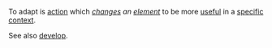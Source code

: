 To adapt is [action](https://github.com/gcassel/Modular-Organization-Terminology/blob/master/terms/action.md) which *[changes](https://github.com/gcassel/Modular-Organization-Terminology/blob/master/terms/change.md) an [element](https://github.com/gcassel/Modular-Organization-Terminology/blob/master/terms/element.md)* to be more [useful](https://github.com/gcassel/Modular-Organization-Terminology/blob/master/terms/use.md) in a [specific](https://github.com/gcassel/Modular-Organization-Terminology/blob/master/terms/specific.md) [context](https://github.com/gcassel/Modular-Organization-Terminology/blob/master/terms/context.md).

See also [develop](https://github.com/gcassel/Modular-Organization-Terminology/blob/master/terms/develop.md).
